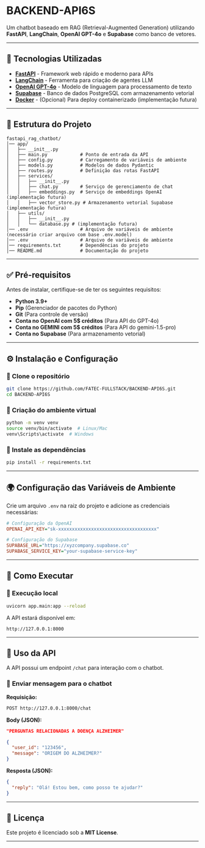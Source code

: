 # BACKEND-API6S

Um chatbot baseado em RAG (Retrieval-Augmented Generation) utilizando **FastAPI**, **LangChain**, **OpenAI GPT-4o** e **Supabase** como banco de vetores.

---

## 🚀 Tecnologias Utilizadas

- **[FastAPI](https://fastapi.tiangolo.com/)** - Framework web rápido e moderno para APIs  
- **[LangChain](https://www.langchain.com/)** - Ferramenta para criação de agentes LLM  
- **[OpenAI GPT-4o](https://platform.openai.com/)** - Modelo de linguagem para processamento de texto  
- **[Supabase](https://supabase.com/)** - Banco de dados PostgreSQL com armazenamento vetorial  
- **[Docker](https://www.docker.com/)** - (Opcional) Para deploy containerizado  (implementação futura)

---

## 📁 Estrutura do Projeto

```
fastapi_rag_chatbot/
│── app/
│   ├── __init__.py
│   ├── main.py            # Ponto de entrada da API
│   ├── config.py          # Carregamento de variáveis de ambiente
│   ├── models.py          # Modelos de dados Pydantic
│   ├── routes.py          # Definição das rotas FastAPI
│   ├── services/
│   │   ├── __init__.py
│   │   ├── chat.py        # Serviço de gerenciamento de chat
│   │   ├── embeddings.py  # Serviço de embeddings OpenAI (implementação futura)
│   │   ├── vector_store.py # Armazenamento vetorial Supabase (implementação futura)
│   ├── utils/
│   │   ├── __init__.py
│   │   └── database.py # (implementação futura)
│── .env                   # Arquivo de variáveis de ambiente (necessário criar arquivo com base .env.model)
│── .env                   # Arquivo de variáveis de ambiente
│── requirements.txt       # Dependências do projeto
│── README.md              # Documentação do projeto
```

---

## ✅ Pré-requisitos

Antes de instalar, certifique-se de ter os seguintes requisitos:

- **Python 3.9+**  
- **Pip** (Gerenciador de pacotes do Python)  
- **Git** (Para controle de versão)  
- **Conta no OpenAI com 5$ créditos** (Para API do GPT-4o)  
- **Conta no GEMINI com 5$ créditos** (Para API do gemini-1.5-pro)
- **Conta no Supabase** (Para armazenamento vetorial)  

---

## ⚙️ Instalação e Configuração

### 🔹 Clone o repositório

```bash
git clone https://github.com/FATEC-FULLSTACK/BACKEND-API6S.git
cd BACKEND-API6S
```

### 🔹 Criação do ambiente virtual

```bash
python -m venv venv
source venv/bin/activate  # Linux/Mac
venv\Scripts\activate  # Windows
```

### 🔹 Instale as dependências

```bash
pip install -r requirements.txt
```

---

## 🌍 Configuração das Variáveis de Ambiente

Crie um arquivo `.env` na raiz do projeto e adicione as credenciais necessárias:

```ini
# Configuração da OpenAI
OPENAI_API_KEY="sk-xxxxxxxxxxxxxxxxxxxxxxxxxxxxxxxxxxxx"

# Configuração do Supabase
SUPABASE_URL="https://xyzcompany.supabase.co"
SUPABASE_SERVICE_KEY="your-supabase-service-key"
```

---

## 🚀 Como Executar

### 🔹 Execução local

```bash
uvicorn app.main:app --reload
```

A API estará disponível em:

```
http://127.0.0.1:8000
```

---

## 📡 Uso da API

A API possui um endpoint `/chat` para interação com o chatbot.  

### 🔹 **Enviar mensagem para o chatbot**

**Requisição:**
```bash
POST http://127.0.0.1:8000/chat
```

**Body (JSON):**
```json
"PERGUNTAS RELACIONADAS A DOENÇA ALZHEIMER"

{
  "user_id": "123456",
  "message": "ORIGEM DO ALZHEIMER?"
}
```

**Resposta (JSON):**
```json
{
  "reply": "Olá! Estou bem, como posso te ajudar?"
}
```

---

## 📜 Licença

Este projeto é licenciado sob a **MIT License**.  

---